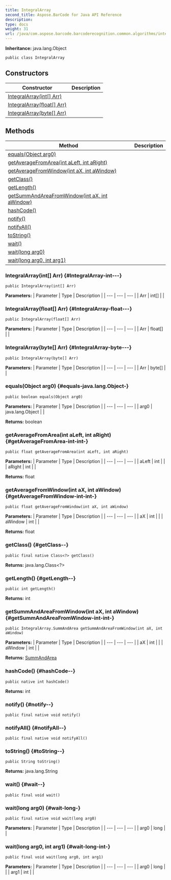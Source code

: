 ```yaml
---
title: IntegralArray
second_title: Aspose.BarCode for Java API Reference
description: 
type: docs
weight: 31
url: /java/com.aspose.barcode.barcoderecognition.common.algorithms/integralarray/
---
```

**Inheritance:**
java.lang.Object
```
public class IntegralArray
```
## Constructors

| Constructor | Description |
| --- | --- |
| [IntegralArray(int[] Arr)](#IntegralArray-int---) |  |
| [IntegralArray(float[] Arr)](#IntegralArray-float---) |  |
| [IntegralArray(byte[] Arr)](#IntegralArray-byte---) |  |
## Methods

| Method | Description |
| --- | --- |
| [equals(Object arg0)](#equals-java.lang.Object-) |  |
| [getAverageFromArea(int aLeft, int aRight)](#getAverageFromArea-int-int-) |  |
| [getAverageFromWindow(int aX, int aWindow)](#getAverageFromWindow-int-int-) |  |
| [getClass()](#getClass--) |  |
| [getLength()](#getLength--) |  |
| [getSummAndAreaFromWindow(int aX, int aWindow)](#getSummAndAreaFromWindow-int-int-) |  |
| [hashCode()](#hashCode--) |  |
| [notify()](#notify--) |  |
| [notifyAll()](#notifyAll--) |  |
| [toString()](#toString--) |  |
| [wait()](#wait--) |  |
| [wait(long arg0)](#wait-long-) |  |
| [wait(long arg0, int arg1)](#wait-long-int-) |  |
### IntegralArray(int[] Arr) {#IntegralArray-int---}
```
public IntegralArray(int[] Arr)
```


**Parameters:**
| Parameter | Type | Description |
| --- | --- | --- |
| Arr | int[] |  |

### IntegralArray(float[] Arr) {#IntegralArray-float---}
```
public IntegralArray(float[] Arr)
```


**Parameters:**
| Parameter | Type | Description |
| --- | --- | --- |
| Arr | float[] |  |

### IntegralArray(byte[] Arr) {#IntegralArray-byte---}
```
public IntegralArray(byte[] Arr)
```


**Parameters:**
| Parameter | Type | Description |
| --- | --- | --- |
| Arr | byte[] |  |

### equals(Object arg0) {#equals-java.lang.Object-}
```
public boolean equals(Object arg0)
```




**Parameters:**
| Parameter | Type | Description |
| --- | --- | --- |
| arg0 | java.lang.Object |  |

**Returns:**
boolean
### getAverageFromArea(int aLeft, int aRight) {#getAverageFromArea-int-int-}
```
public float getAverageFromArea(int aLeft, int aRight)
```




**Parameters:**
| Parameter | Type | Description |
| --- | --- | --- |
| aLeft | int |  |
| aRight | int |  |

**Returns:**
float
### getAverageFromWindow(int aX, int aWindow) {#getAverageFromWindow-int-int-}
```
public float getAverageFromWindow(int aX, int aWindow)
```




**Parameters:**
| Parameter | Type | Description |
| --- | --- | --- |
| aX | int |  |
| aWindow | int |  |

**Returns:**
float
### getClass() {#getClass--}
```
public final native Class<?> getClass()
```




**Returns:**
java.lang.Class<?>
### getLength() {#getLength--}
```
public int getLength()
```




**Returns:**
int
### getSummAndAreaFromWindow(int aX, int aWindow) {#getSummAndAreaFromWindow-int-int-}
```
public IntegralArray.SummAndArea getSummAndAreaFromWindow(int aX, int aWindow)
```




**Parameters:**
| Parameter | Type | Description |
| --- | --- | --- |
| aX | int |  |
| aWindow | int |  |

**Returns:**
[SummAndArea](../../com.aspose.barcode.barcoderecognition.common.algorithms/summandarea)
### hashCode() {#hashCode--}
```
public native int hashCode()
```




**Returns:**
int
### notify() {#notify--}
```
public final native void notify()
```




### notifyAll() {#notifyAll--}
```
public final native void notifyAll()
```




### toString() {#toString--}
```
public String toString()
```




**Returns:**
java.lang.String
### wait() {#wait--}
```
public final void wait()
```




### wait(long arg0) {#wait-long-}
```
public final native void wait(long arg0)
```




**Parameters:**
| Parameter | Type | Description |
| --- | --- | --- |
| arg0 | long |  |

### wait(long arg0, int arg1) {#wait-long-int-}
```
public final void wait(long arg0, int arg1)
```




**Parameters:**
| Parameter | Type | Description |
| --- | --- | --- |
| arg0 | long |  |
| arg1 | int |  |

